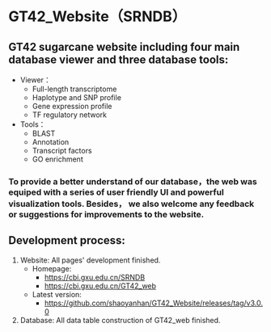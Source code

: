 # GT42_Website（SRNDB）

## GT42 sugarcane website including four main database viewer and three database tools:

- Viewer：
  - Full-length transcriptome
  - Haplotype and SNP profile
  - Gene expression profile
  - TF regulatory network
- Tools：
  - BLAST
  - Annotation
  - Transcript factors
  - GO enrichment

### To provide a better understand of our database，the web was equiped with a series of user friendly UI and powerful visualization tools. Besides， we also welcome any feedback or suggestions for improvements to the website.

## Development process:

1. Website: All pages' development finished.
   - Homepage:
     - https://cbi.gxu.edu.cn/SRNDB
     - https://cbi.gxu.edu.cn/GT42_web
   - Latest version:
     - https://github.com/shaoyanhan/GT42_Website/releases/tag/v3.0.0
2. Database: All data table construction of GT42_web finished.
